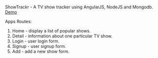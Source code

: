 ShowTrackr - A TV show tracker using AngularJS, NodeJS and Mongodb.
[Demo](http://nixsiow.com/showtrackr)

Apps Routes:
1. Home - display a list of popular shows.
2. Detail - information about one particular TV show.
3. Login - user login form.
4. Signup - user signup form.
5. Add - add a new show form.
